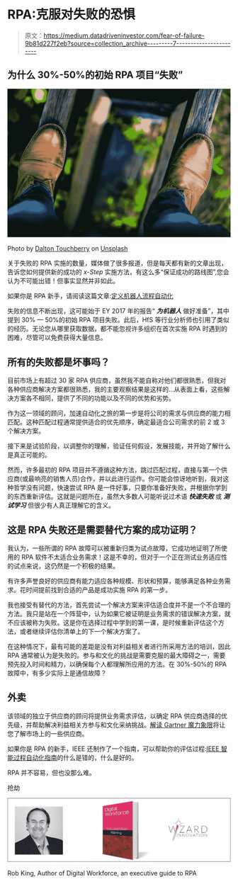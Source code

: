 # RPA:克服对失败的恐惧

> 原文：<https://medium.datadriveninvestor.com/fear-of-failure-9b81d227f2eb?source=collection_archive---------7----------------------->

## 为什么 30%-50%的初始 RPA 项目“失败”

![](img/fffc39463247683204f313856e2d60a1.png)

Photo by [Dalton Touchberry](https://unsplash.com/@daltontouch?utm_source=medium&utm_medium=referral) on [Unsplash](https://unsplash.com?utm_source=medium&utm_medium=referral)

关于失败的 RPA 实施的数量，媒体做了很多报道，但是每天都有新的文章出现，告诉您如何提供新的成功的 *x-Step* 实施方法，有这么多“保证成功的路线图”,您会认为不可能出错！但事实显然并非如此。

如果你是 RPA 新手，请阅读这篇文章:[定义机器人流程自动化](https://medium.com/datadriveninvestor/defining-robotic-process-automation-5cbb220c49b0)

失败的信息不断出现，这可能始于 EY 2017 年的报告“ ***为机器人*** 做好准备”，其中提到 30% — 50%的初始 RPA 项目失败。此后，HfS 等行业分析师也引用了类似的经历。无论您从哪里获取数据，都不能忽视许多组织在首次实施 RPA 时遇到的困难，尽管可以免费获得大量信息。

## 所有的失败都是坏事吗？

目前市场上有超过 30 家 RPA 供应商，虽然我不能自称对他们都很熟悉，但我对各种供应商解决方案都很熟悉，我的主要观察结果是这样的…从表面上看，这些解决方案各不相同，提供了不同的功能以及不同的优势和劣势。

作为这一领域的顾问，加速自动化之旅的第一步是将公司的需求与供应商的能力相匹配。这种匹配过程通常提供适合的优先顺序，确定最适合公司需求的前 2 或 3 个解决方案。

接下来是试验阶段，以调整你的理解，验证任何假设，发展技能，并开始了解什么是真正可能的。

然而，许多最初的 RPA 项目并不遵循这种方法，跳过匹配过程，直接与第一个供应商(或最响亮的销售人员)合作，并以此进行运作。你可能会惊讶地听到，我对这种哲学没有问题，快速尝试 RPA 是一件好事，只要你准备好失败，并根据你学到的东西重新评估。这就是问题所在，虽然大多数人可能听说过术语 ***快速失败*** 或 ***测试学习*** 但很少有人真正理解它的含义。

## 这是 RPA 失败还是需要替代方案的成功证明？

我认为，一些所谓的 RPA 故障可以被重新归类为试点故障，它成功地证明了所使用的 RPA 软件不太适合业务需求！这是不幸的，但对于一个正在测试业务适应性的试点来说，这仍然是一个积极的结果。

有许多声誉良好的供应商有能力适应各种规模、形状和预算，能够满足各种业务需求。花时间提前找到合适的产品是成功实施 RPA 的第一步。

我也接受有替代的方法，首先尝试一个解决方案来评估适合度并不是一个不合理的方法。我只是站在一个阵营中，认为如果它被证明是业务需求的错误解决方案，就不应该被称为失败。这是你在选择过程中学到的第一课，是时候重新评估这个方法，或者继续评估你清单上的下一个解决方案了。

在这种情况下，最有可能的差距是没有对利益相关者进行所采用方法的培训，因此 RPA 通常被认为是失败的。参与和文化的挑战是需要克服的最大障碍之一，需要预先投入时间和精力，以确保每个人都理解所应用的方法。在 30%-50%的 RPA 故障中，有多少实际上是通信故障？

## 外卖

该领域的独立于供应商的顾问将提供业务需求评估，以确定 RPA 供应商选择的优先级，并帮助解决利益相关方参与和文化采纳挑战。[解读 Gartner 魔力象限](https://medium.com/@WizardRob/decoding-the-gartner-magic-quadrant-for-robotic-process-automation-rpa-fbfa43f69989)将让您了解市场上的一些供应商。

如果你是 RPA 的新手，IEEE 还制作了一个指南，可以帮助你的评估过程:[IEEE 智能过程自动化指南](https://medium.com/datadriveninvestor/whats-wrong-and-whats-good-with-the-ieee-guide-to-intelligent-process-automation-fcd1ed7191d)的什么是错的，什么是好的。

RPA 并不容易，但也没那么难。

抢劫

![](img/9401d1238fdec07d67a39011c20a55a8.png)

Rob King, Author of Digital Workforce, an executive guide to RPA